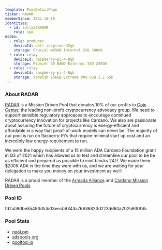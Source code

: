 ```yaml
---
template: PoolDetailPage
ticker: RADAR
memberSince: 2021-10-19
identities:
  - id: sullyatRADAR
    role: spo
nodes:
  - role: producer
    deviceId: dell-inspiron-32gb
    storage: Crucial mX500 Internal SSD 500GB
  - role: relay
    deviceId: raspberry-pi-4-8gb
    storage: Pionier 3D NAND External SSD 240GB
  - role: relay
    deviceId: raspberry-pi-4-8gb
    storage: SanDisk 256GB Extreme PRO USB 3.2 SSD  
---
```


### About RADAR

[RADAR](https://radarstakepool.org) is a Mission Driven Pool that donates 10% of our profits to [Coin Center](https://coincenter.org), the leading non-profit cryptocurrency advocacy group.  We need to support sensible regulatory approaces to encourage continued cryptocurrency innovation for projects like Cardano. We also are passionate about assuring the future of cryptocurrency is energy-efficient and affordable in a way that proof-of-work models can never be.  The majority of our pool is run on Rasberry-Pi's that require minimal start up cost and an incredibly low energy-requirement to run.

We were the happy recipients of a 15 million ADA Cardano Foundation grant in Q3 of 2021 which has allowed us to test and streamline our pool to be be as efficient and prepared as possible to mint blocks 24/7.  We made them $200K ADA in the time they were with us, and we are waiting for your delegation to make you money on your investment as well!  

RADAR is a proud member of the [Armada Alliance](https://armada-alliance.com/) and [Cardano Mission Driven Pools](https://www.missiondrivenpools.org/)

### Pool ID

fd2a060be85493dfdb03eecb6343a76636823d223d680a202b900f65

### Pool Stats

- [pool.pm](https://pool.pm/fd2a060be85493dfdb03eecb6343a76636823d223d680a202b900f65)
- [adapools.org](https://adapools.org/pool/fd2a060be85493dfdb03eecb6343a76636823d223d680a202b900f65)
- [pooltool.io](https://pooltool.io/pool/fd2a060be85493dfdb03eecb6343a76636823d223d680a202b900f65)
